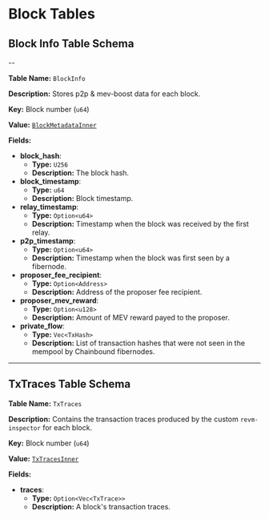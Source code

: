 # Block Tables

## Block Info Table Schema

--

**Table Name:** `BlockInfo`

**Description:** Stores p2p & mev-boost data for each block.

**Key:** Block number (`u64`)

**Value:** [`BlockMetadataInner`](https://github.com/SorellaLabs/brontes/blob/e9935b20922ffcef21471de888dc9d695bc2bd03/crates/brontes-types/src/db/metadata.rs#L43)

**Fields:**

- **block_hash**:
  - **Type:** `U256`
  - **Description:** The block hash.
- **block_timestamp**:
  - **Type:** `u64`
  - **Description:** Block timestamp.
- **relay_timestamp**:
  - **Type:** `Option<u64>`
  - **Description:** Timestamp when the block was received by the first relay.
- **p2p_timestamp**:
  - **Type:** `Option<u64>`
  - **Description:** Timestamp when the block was first seen by a fibernode.
- **proposer_fee_recipient**:
  - **Type:** `Option<Address>`
  - **Description:** Address of the proposer fee recipient.
- **proposer_mev_reward**:
  - **Type:** `Option<u128>`
  - **Description:** Amount of MEV reward payed to the proposer.
- **private_flow**:
  - **Type:** `Vec<TxHash>`
  - **Description:** List of transaction hashes that were not seen in the mempool by Chainbound fibernodes.

---

## TxTraces Table Schema

**Table Name:** `TxTraces`

**Description:** Contains the transaction traces produced by the custom `revm-inspector` for each block.

**Key:** Block number (`u64`)

**Value:** [`TxTracesInner`](https://github.com/SorellaLabs/brontes/blob/e9935b20922ffcef21471de888dc9d695bc2bd03/crates/brontes-types/src/db/traces.rs#L19)

**Fields:**

- **traces**:
  - **Type:** `Option<Vec<TxTrace>>`
  - **Description:** A block's transaction traces.

